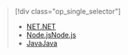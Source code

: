 > [!div class="op_single_selector"]
> * [<span data-ttu-id="0a61b-101">NET</span><span class="sxs-lookup"><span data-stu-id="0a61b-101">.NET</span></span>](../articles/app-service-api/app-service-api-dotnet-get-started.md)
> * [<span data-ttu-id="0a61b-102">Node.js</span><span class="sxs-lookup"><span data-stu-id="0a61b-102">Node.js</span></span>](../articles/app-service-api/app-service-api-nodejs-api-app.md)
> * [<span data-ttu-id="0a61b-103">Java</span><span class="sxs-lookup"><span data-stu-id="0a61b-103">Java</span></span>](../articles/app-service-api/app-service-api-java-api-app.md)
> 
> 

